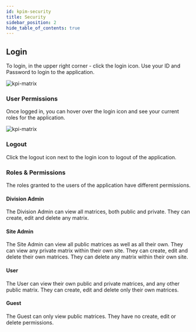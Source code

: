 ```yaml
---
id: kpim-security
title: Security
sidebar_position: 2
hide_table_of_contents: true
---
```


## Login
To login, in the upper right corner - click the login icon.
Use your ID and Password to login to the application.


![kpi-matrix](/img/kpi-matrix/UpperRightMenu.png)

### User Permissions
Once logged in, you can hover over the login icon and see your current roles for the application.


![kpi-matrix](/img/kpi-matrix/MatrixPermissions.png)

### Logout
Click the logout icon next to the login icon to logout of the application.

### Roles & Permissions
The roles granted to the users of the application have different permissions. 

#### Division Admin
The Division Admin can view all matrices, both public and private. They can create, edit and delete any matrix.

#### Site Admin
The Site Admin can view all public matrices as well as all their own.  They can view any private matrix within their own site. They can create, edit and delete their own matrices.  They can delete any matrix within their own site.

#### User
The User can view their own public and private matrices, and any other public matrix. They can create, edit and delete only their own matrices.

#### Guest
The Guest can only view public matrices.  They have no create, edit or delete permissions.